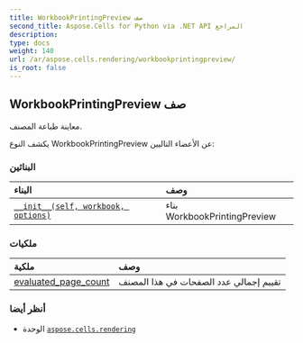 ```yaml
---
title: WorkbookPrintingPreview صف
second_title: Aspose.Cells for Python via .NET API المراجع
description:
type: docs
weight: 140
url: /ar/aspose.cells.rendering/workbookprintingpreview/
is_root: false
---
```

##  WorkbookPrintingPreview صف
معاينة طباعة المصنف.



يكشف النوع WorkbookPrintingPreview عن الأعضاء التاليين:

###  البنائين
| البناء| وصف|
| :- | :- |
| [`__init__(self, workbook, options)`](/cells/python-net/ar/aspose.cells.rendering/workbookprintingpreview/__init__/#aspose.cells.workbook-aspose.cells.rendering.imageorprintoptions) | بناء WorkbookPrintingPreview|


###  ملكيات
| ملكية| وصف|
| :- | :- |
| [evaluated_page_count](/cells/python-net/ar/aspose.cells.rendering/workbookprintingpreview/evaluated_page_count) | تقييم إجمالي عدد الصفحات في هذا المصنف|



###  أنظر أيضا
* الوحدة [`aspose.cells.rendering`](..)
